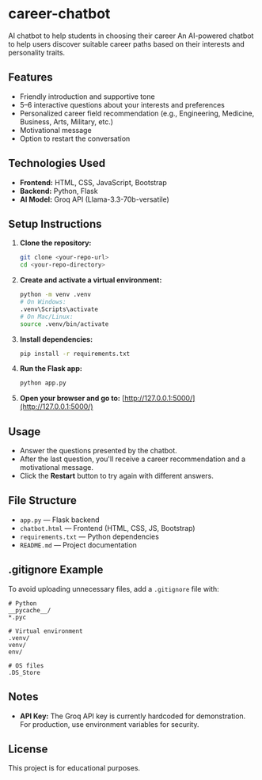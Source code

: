 # career-chatbot
AI chatbot to help students in choosing their career
An AI-powered chatbot to help users discover suitable career paths based on their interests and personality traits.

## Features
- Friendly introduction and supportive tone
- 5–6 interactive questions about your interests and preferences
- Personalized career field recommendation (e.g., Engineering, Medicine, Business, Arts, Military, etc.)
- Motivational message
- Option to restart the conversation

## Technologies Used
- **Frontend:** HTML, CSS, JavaScript, Bootstrap
- **Backend:** Python, Flask
- **AI Model:** Groq API (Llama-3.3-70b-versatile)


## Setup Instructions

1. **Clone the repository:**
   ```bash
   git clone <your-repo-url>
   cd <your-repo-directory>
   ```

2. **Create and activate a virtual environment:**
   ```bash
   python -m venv .venv
   # On Windows:
   .venv\Scripts\activate
   # On Mac/Linux:
   source .venv/bin/activate
   ```

3. **Install dependencies:**
   ```bash
   pip install -r requirements.txt
   ```

4. **Run the Flask app:**
   ```bash
   python app.py
   ```

5. **Open your browser and go to:**
   [http://127.0.0.1:5000/](http://127.0.0.1:5000/)

## Usage
- Answer the questions presented by the chatbot.
- After the last question, you'll receive a career recommendation and a motivational message.
- Click the **Restart** button to try again with different answers.

## File Structure
- `app.py` — Flask backend
- `chatbot.html` — Frontend (HTML, CSS, JS, Bootstrap)
- `requirements.txt` — Python dependencies
- `README.md` — Project documentation

## .gitignore Example
To avoid uploading unnecessary files, add a `.gitignore` file with:
```
# Python
__pycache__/
*.pyc

# Virtual environment
.venv/
venv/
env/

# OS files
.DS_Store
```

## Notes
- **API Key:** The Groq API key is currently hardcoded for demonstration. For production, use environment variables for security.

## License
This project is for educational purposes. 
